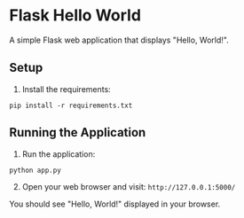 # Flask Hello World

A simple Flask web application that displays "Hello, World!".

## Setup

1. Install the requirements:
```
pip install -r requirements.txt
```

## Running the Application

1. Run the application:
```
python app.py
```

2. Open your web browser and visit: `http://127.0.0.1:5000/`

You should see "Hello, World!" displayed in your browser. 